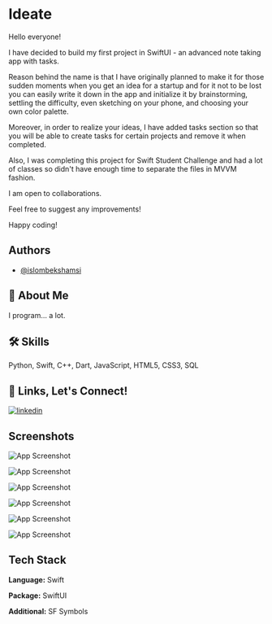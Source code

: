 
# Ideate
Hello everyone!

I have decided to build my first project in SwiftUI - an advanced note taking app with tasks.

Reason behind the name is that I have originally planned to make it for those sudden moments when you get an idea for a startup and for it not to be lost you can easily write it down in the app and initialize it by brainstorming, settling the difficulty, even sketching on your phone, and choosing your own color palette.

Moreover, in order to realize your ideas, I have added tasks section so that you will be able to create tasks for certain projects and remove it when completed.

Also, I was completing this project for Swift Student Challenge and had a lot of classes so didn't have enough time to separate the files in MVVM fashion.

I am open to collaborations.

Feel free to suggest any improvements!

Happy coding!

## Authors

- [@islombekshamsi](https://github.com/islombekshamsi)



## 🚀 About Me
I program... a lot.
## 🛠 Skills
Python, Swift, C++, Dart, JavaScript, HTML5, CSS3, SQL



## 🔗 Links, Let's Connect!
[![linkedin](https://img.shields.io/badge/linkedin-0A66C2?style=for-the-badge&logo=linkedin&logoColor=white)](www.linkedin.com/in/islom-shamsiev)


## Screenshots

![App Screenshot](https://raw.githubusercontent.com/islombekshamsi/images/refs/heads/main/NotesView.png?token=GHSAT0AAAAAAC7OWPNECPTJDTI3RLOE2CVSZ56NYBA)

![App Screenshot](https://raw.githubusercontent.com/islombekshamsi/images/refs/heads/main/NoteCreationView.png?token=GHSAT0AAAAAAC7OWPNFFY4SEZHGYLXQSFBQZ56NZDA)

![App Screenshot](https://raw.githubusercontent.com/islombekshamsi/images/refs/heads/main/NoteDescriptionView.png?token=GHSAT0AAAAAAC7OWPNFXFLMRRMWNCJ3YH46Z56NZUQ)

![App Screenshot](https://raw.githubusercontent.com/islombekshamsi/images/refs/heads/main/DescriptionView.png?token=GHSAT0AAAAAAC7OWPNFR7S5EWWAZUIODJBIZ56NZ6A)

![App Screenshot](https://raw.githubusercontent.com/islombekshamsi/images/refs/heads/main/TasksView.png?token=GHSAT0AAAAAAC7OWPNFNJ5FA64VL4CQVEZ4Z56N2KA)

![App Screenshot](https://raw.githubusercontent.com/islombekshamsi/images/refs/heads/main/TaskAdditionView.png?token=GHSAT0AAAAAAC7OWPNEF3WABMB6OHFGCVBUZ56N2TA)

## Tech Stack

**Language:** Swift

**Package:** SwiftUI

**Additional:** SF Symbols
